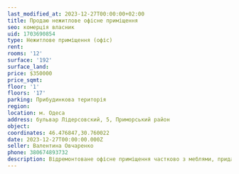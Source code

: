 ```yaml
---
last_modified_at: 2023-12-27T00:00:00+02:00
title: Продаю нежитлове офісне приміщення
seo: комерція власник
uid: 1703690854
type: Нежитлове приміщення (офіс)
rent:
rooms: '12'
surface: '192'
surface_land:
price: $350000
price_sqmt:
floor: '1'
floors: '17'
parking: Прибудинкова територія
region:
location: м. Одеса
address: бульвар Лідерсовский, 5, Приморський район
object:
coordinates: 46.476847,30.760022
date: 2023-12-27T00:00:00.000Z
seller: Валентина Овчаренко
phone: 380674893732
description: Відремонтоване офісне приміщення частково з меблями, придатне до використання
---
```

